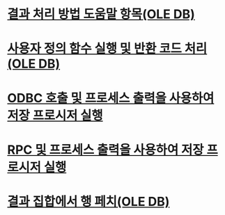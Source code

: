 # [결과 처리 방법 도움말 항목(OLE DB)](processing-results-how-to-topics-ole-db.md)

# [사용자 정의 함수 실행 및 반환 코드 처리(OLE DB)](execute-a-user-defined-function-and-process-return-code-ole-db.md)
# [ODBC 호출 및 프로세스 출력을 사용하여 저장 프로시저 실행](execute-stored-procedure-with-odbc-call-and-process-output.md)
# [RPC 및 프로세스 출력을 사용하여 저장 프로시저 실행](execute-stored-procedure-with-rpc-and-process-output.md)
# [결과 집합에서 행 페치(OLE DB)](fetch-rows-from-a-result-set-ole-db.md)

